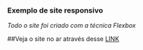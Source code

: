 ### Exemplo de site responsivo

_Todo o site foi criado com a técnica Flexbox_

##Veja o site no ar através desse [LINK](https://lcleon.github.io/Responsive-site-Hotel/)
